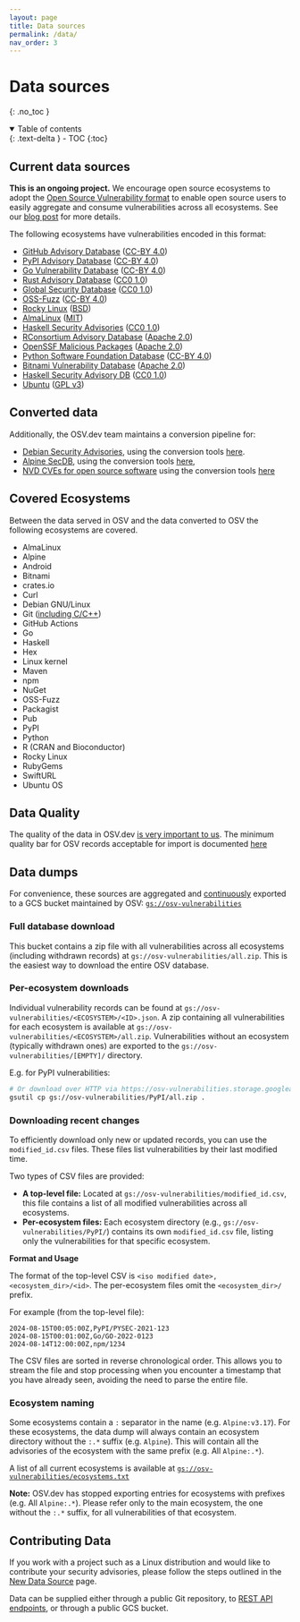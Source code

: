 ```yaml
---
layout: page
title: Data sources
permalink: /data/
nav_order: 3
---
```

# Data sources
{: .no_toc }

<details open markdown="block">
  <summary>
    Table of contents
  </summary>
  {: .text-delta }
- TOC
{:toc}
</details>

## Current data sources

**This is an ongoing project.**
We encourage open source ecosystems to adopt the
[Open Source Vulnerability format](https://ossf.github.io/osv-schema/) to enable
open source users to easily aggregate and consume vulnerabilities across all
ecosystems. See our
[blog post](https://security.googleblog.com/2021/06/announcing-unified-vulnerability-schema.html)
for more details.

The following ecosystems have vulnerabilities encoded in this format:

-   [GitHub Advisory Database](https://github.com/github/advisory-database)
    ([CC-BY 4.0](https://github.com/github/advisory-database/blob/main/LICENSE.md))
-   [PyPI Advisory Database](https://github.com/pypa/advisory-database)
    ([CC-BY 4.0](https://github.com/pypa/advisory-database/blob/main/LICENSE))
-   [Go Vulnerability Database](https://github.com/golang/vulndb)
    ([CC-BY 4.0](https://github.com/golang/vulndb#license))
-   [Rust Advisory Database](https://github.com/RustSec/advisory-db)
    ([CC0 1.0](https://github.com/rustsec/advisory-db/blob/main/LICENSE.txt))
-   [Global Security Database](https://github.com/cloudsecurityalliance/gsd-database)
    ([CC0 1.0](https://github.com/cloudsecurityalliance/gsd-database/blob/main/LICENSE))
-   [OSS-Fuzz](https://github.com/google/oss-fuzz-vulns)
    ([CC-BY 4.0](https://github.com/google/oss-fuzz-vulns/blob/main/LICENSE))
-   [Rocky Linux](https://distro-tools.rocky.page/apollo/openapi/#osv)
    ([BSD](https://rockylinux.org/licensing))
-   [AlmaLinux](https://github.com/AlmaLinux/osv-database)
    ([MIT](https://github.com/AlmaLinux/osv-database/blob/master/LICENSE))
-   [Haskell Security Advisories](https://github.com/haskell/security-advisories)
    ([CC0 1.0](https://github.com/haskell/security-advisories/blob/main/LICENSE.txt))
-   [RConsortium Advisory Database](https://github.com/RConsortium/r-advisory-database)
    ([Apache 2.0](https://github.com/RConsortium/r-advisory-database/blob/main/LICENSE))
-   [OpenSSF Malicious Packages](https://github.com/ossf/malicious-packages)
    ([Apache 2.0](https://github.com/ossf/malicious-packages/blob/main/LICENSE))
-   [Python Software Foundation Database](https://github.com/psf/advisory-database)
    ([CC-BY 4.0](https://github.com/psf/advisory-database/blob/main/LICENSE))
-   [Bitnami Vulnerability Database](https://github.com/bitnami/vulndb)
    ([Apache 2.0](https://github.com/bitnami/vulndb/blob/main/LICENSE.md))
-   [Haskell Security Advisory DB](https://github.com/haskell/security-advisories)
    ([CC0 1.0](https://github.com/haskell/security-advisories/blob/main/LICENSE.txt))
-   [Ubuntu](https://github.com/canonical/ubuntu-security-notices)
    ([GPL v3](https://github.com/canonical/ubuntu-security-notices/blob/main/LICENSE))

## Converted data

Additionally, the OSV.dev team maintains a conversion pipeline for:

-   [Debian Security Advisories](https://storage.googleapis.com/debian-osv/index.html),
    using the conversion tools
    [here](https://github.com/google/osv.dev/tree/master/vulnfeeds/tools/debian).
-   [Alpine SecDB](https://storage.googleapis.com/cve-osv-conversion/index.html?prefix=osv-output/),
    using the conversion tools
    [here](https://github.com/google/osv.dev/tree/master/vulnfeeds/cmd/alpine),
-   [NVD CVEs for open source software](https://storage.googleapis.com/cve-osv-conversion/index.html?prefix=osv-output/) using the conversion tools [here](https://github.com/google/osv.dev/tree/master/vulnfeeds/cmd/nvd-cve-osv)

## Covered Ecosystems

Between the data served in OSV and the data converted to OSV the following ecosystems are covered.

-   AlmaLinux
-   Alpine
-   Android
-   Bitnami
-   crates.io
-   Curl
-   Debian GNU/Linux
-   Git ([including C/C++](https://osv.dev/blog/posts/introducing-broad-c-c++-support/))
-   GitHub Actions
-   Go
-   Haskell
-   Hex
-   Linux kernel
-   Maven
-   npm
-   NuGet
-   OSS-Fuzz
-   Packagist
-   Pub
-   PyPI
-   Python
-   R (CRAN and Bioconductor)
-   Rocky Linux
-   RubyGems
-   SwiftURL
-   Ubuntu OS

## Data Quality

The quality of the data in OSV.dev [is very important to us](https://google.github.io/osv.dev/faq/#ive-found-something-wrong-with-the-data). The minimum quality bar for OSV records acceptable for import is documented [here](data_quality.md)

## Data dumps

For convenience, these sources are aggregated and [continuously](https://github.com/google/osv.dev/blob/master/deployment/clouddeploy/gke-workers/base/exporter.yaml) 
exported to a GCS bucket maintained by OSV:
[`gs://osv-vulnerabilities`](https://storage.googleapis.com/osv-vulnerabilities/index.html)

### Full database download

This bucket contains a zip file with all vulnerabilities across all ecosystems (including withdrawn records) at `gs://osv-vulnerabilities/all.zip`. This is the easiest way to download the entire OSV database.

### Per-ecosystem downloads

Individual vulnerability records can be found at `gs://osv-vulnerabilities/<ECOSYSTEM>/<ID>.json`. A zip containing all vulnerabilities for each ecosystem is available at `gs://osv-vulnerabilities/<ECOSYSTEM>/all.zip`. Vulnerabilities without an ecosystem (typically withdrawn ones) are exported to the `gs://osv-vulnerabilities/[EMPTY]/` directory.

E.g. for PyPI vulnerabilities:

```bash
# Or download over HTTP via https://osv-vulnerabilities.storage.googleapis.com/PyPI/all.zip
gsutil cp gs://osv-vulnerabilities/PyPI/all.zip .
```

### Downloading recent changes

To efficiently download only new or updated records, you can use the `modified_id.csv` files. These files list vulnerabilities by their last modified time.

Two types of CSV files are provided:
-   **A top-level file:** Located at `gs://osv-vulnerabilities/modified_id.csv`, this file contains a list of all modified vulnerabilities across all ecosystems.
-   **Per-ecosystem files:** Each ecosystem directory (e.g., `gs://osv-vulnerabilities/PyPI/`) contains its own `modified_id.csv` file, listing only the vulnerabilities for that specific ecosystem.

**Format and Usage**

The format of the top-level CSV is `<iso modified date>,<ecosystem_dir>/<id>`. The per-ecosystem files omit the `<ecosystem_dir>/` prefix.

For example (from the top-level file):
```
2024-08-15T00:05:00Z,PyPI/PYSEC-2021-123
2024-08-15T00:01:00Z,Go/GO-2022-0123
2024-08-14T12:00:00Z,npm/1234
```

The CSV files are sorted in reverse chronological order. This allows you to stream the file and stop processing when you encounter a timestamp that you have already seen, avoiding the need to parse the entire file.

### Ecosystem naming

Some ecosystems contain a `:` separator in the name (e.g. `Alpine:v3.17`). For these ecosystems, the data dump will always contain an ecosystem directory without the `:.*` suffix (e.g. `Alpine`). This will contain all the advisories of the ecosystem with the same prefix (e.g. All `Alpine:.*`).

A list of all current ecosystems is available at
[`gs://osv-vulnerabilities/ecosystems.txt`](https://osv-vulnerabilities.storage.googleapis.com/ecosystems.txt)

**Note:**
OSV.dev has stopped exporting entries for ecosystems with prefixes (e.g. All `Alpine:.*`). Please refer only to the main ecosystem, the one without the `:.*` suffix, for all vulnerabilities of that ecosystem.

## Contributing Data
If you work with a project such as a Linux distribution and would like to contribute your security advisories, please follow the steps outlined in the [New Data Source](./new_source.md) page.

Data can be supplied either through a public Git repository, to [REST API endpoints](./rest-api.md), or through a public GCS bucket.
